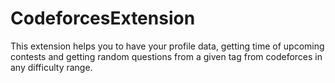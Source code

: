 # CodeforcesExtension
This extension helps you to have your profile data, getting time of upcoming contests and getting random questions from a given tag from codeforces in any difficulty range.